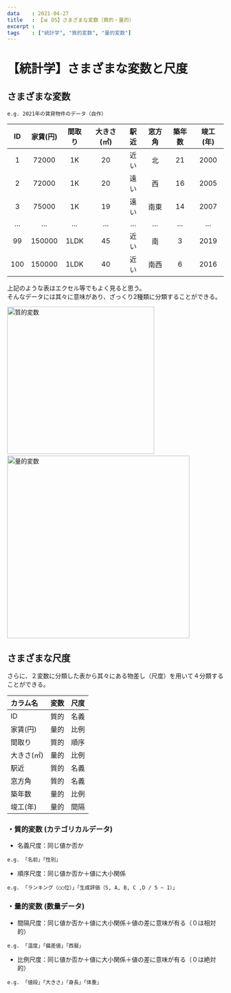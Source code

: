 ```yaml
---
data    : 2021-04-27
title   : 【📊 DS】さまざまな変数（質的・量的）
excerpt :
tags    : ["統計学", "質的変数", "量的変数"]
---
```


# 【統計学】さまざまな変数と尺度

## さまざまな変数
`e.g. 2021年の賃貸物件のデータ（自作）`

|ID|家賃(円)|間取り|大きさ(㎡)|駅近|窓方角|築年数|竣工(年)|
|:-:|:-:|:-:|:-:|:-:|:-:|:-:|:-:|
|1|72000|1K|20|近い|北|21|2000|
|2|72000|1K|20|遠い|西|16|2005|
|3|75000|1K|19|遠い|南東|14|2007|
|…|…|…|…|…|…|…|…|
|99|150000|1LDK|45|近い|南|3|2019|
|100|150000|1LDK|40|近い|南西|6|2016|

上記のような表はエクセル等でもよく見ると思う。<br>
そんなデータには其々に意味があり、ざっくり2種類に分類することができる。


<img width="342" alt="質的変数" src="https://user-images.githubusercontent.com/28585421/117919475-080c0000-b328-11eb-9157-41260e8c8d19.png">　<img width="424" alt="量的変数" src="https://user-images.githubusercontent.com/28585421/117919496-0cd0b400-b328-11eb-9501-ac57230b99e3.png">


## さまざまな尺度
さらに、２変数に分類した表から其々にある物差し（尺度）を用いて４分類することができる。

|カラム名|変数|尺度|
|:-|:-:|:-:|
|ID|質的|名義|
|家賃(円)|量的|比例|
|間取り|質的|順序|
|大きさ(㎡)|量的|比例|
|駅近|質的|名義|
|窓方角|質的|名義|
|築年数|量的|比例|
|竣工(年)|量的|間隔|


### ・質的変数 (カテゴリカルデータ)
 + 名義尺度：同じ値か否か
 ```
 e.g. 「名前」「性別」
 ```
 + 順序尺度：同じ値か否か＋値に大小関係
 ```
 e.g. 「ランキング（○○位）」「生成評価（S, A, B, C ,D / 5 ~ 1）」
 ```

### ・量的変数 (数量データ)
 + 間隔尺度：同じ値か否か＋値に大小関係＋値の差に意味が有る（０は相対的）
 ```
 e.g. 「温度」「偏差値」「西暦」
 ```

 + 比例尺度：同じ値か否か＋値に大小関係＋値の差に意味が有る（０は絶対的）
 ```
 e.g. 「値段」「大きさ」「身長」「体重」
 ```
